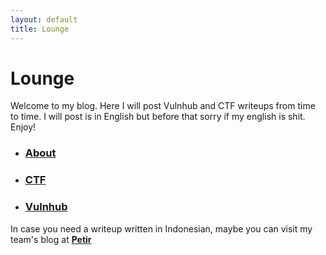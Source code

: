 ```yaml
---
layout: default
title: Lounge
---
```


# Lounge
Welcome to my blog. Here I will post Vulnhub and CTF writeups from time to time. I will post is in English but before that sorry if my english is shit. <br>
Enjoy!
<br>

* ### [About](https://ArkAngels.github.io/about)
* ### [CTF](https://ArkAngels.github.io/ctf)
* ### [Vulnhub](https://ArkAngels.github.io/vulnhub)

In case you need a writeup written in Indonesian, maybe you can visit my team's blog at **[Petir](https://petircysec.com)**
